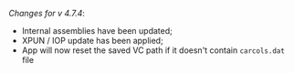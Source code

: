 _Changes for v 4.7.4_:
- Internal assemblies have been updated;
- XPUN / IOP update has been applied;
- App will now reset the saved VC path if it doesn't contain `carcols.dat` file
